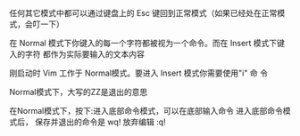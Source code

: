 任何其它模式中都可以通过键盘上的 Esc 键回到正常模式（如果已经处在正常模式，会叮一下）

在 Normal 模式下你键入的每一个字符都被视为一个命令。而在 Insert 模式下键入的字符 都作为实际要输入的文本内容

刚启动时 Vim 工作于 Normal模式。要进入 Insert 模式你需要使用"i" 命 令


 Normal模式下，大写的ZZ是退出的意思

在Normal模式下，按下:进入底部命令模式，可以在底部输入命令
进入底部命令模式后，
保存并退出的命令是 wq!
放弃编辑 :q!